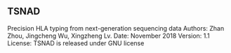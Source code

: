 ## TSNAD
 
 Precision HLA typing from next-generation sequencing data
 Authors: Zhan Zhou, Jingcheng Wu, Xingzheng Lv.
 Date: November 2018
 Version: 1.1
 License: TSNAD is released under GNU license 

